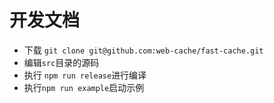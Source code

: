 # 开发文档

- 下载 `git clone git@github.com:web-cache/fast-cache.git`
- 编辑`src`目录的源码
- 执行 `npm run release`进行编译
- 执行`npm run example`启动示例